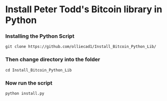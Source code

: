 # Install Peter Todd's Bitcoin library in Python


### Installing the Python Script
```
git clone https://github.com/olliecad1/Install_Bitcoin_Python_Lib/
```

### Then change directory into the folder
```
cd Install_Bitcoin_Python_Lib
```

### Now run the script
```
python install.py
```
